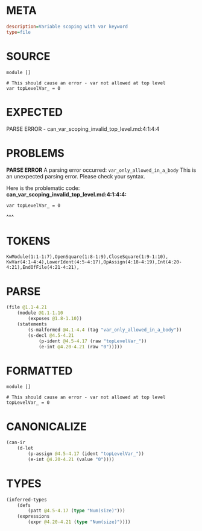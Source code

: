 # META
~~~ini
description=Variable scoping with var keyword
type=file
~~~
# SOURCE
~~~roc
module []

# This should cause an error - var not allowed at top level
var topLevelVar_ = 0
~~~
# EXPECTED
PARSE ERROR - can_var_scoping_invalid_top_level.md:4:1:4:4
# PROBLEMS
**PARSE ERROR**
A parsing error occurred: `var_only_allowed_in_a_body`
This is an unexpected parsing error. Please check your syntax.

Here is the problematic code:
**can_var_scoping_invalid_top_level.md:4:1:4:4:**
```roc
var topLevelVar_ = 0
```
^^^


# TOKENS
~~~zig
KwModule(1:1-1:7),OpenSquare(1:8-1:9),CloseSquare(1:9-1:10),
KwVar(4:1-4:4),LowerIdent(4:5-4:17),OpAssign(4:18-4:19),Int(4:20-4:21),EndOfFile(4:21-4:21),
~~~
# PARSE
~~~clojure
(file @1.1-4.21
	(module @1.1-1.10
		(exposes @1.8-1.10))
	(statements
		(s-malformed @4.1-4.4 (tag "var_only_allowed_in_a_body"))
		(s-decl @4.5-4.21
			(p-ident @4.5-4.17 (raw "topLevelVar_"))
			(e-int @4.20-4.21 (raw "0")))))
~~~
# FORMATTED
~~~roc
module []

# This should cause an error - var not allowed at top level
topLevelVar_ = 0
~~~
# CANONICALIZE
~~~clojure
(can-ir
	(d-let
		(p-assign @4.5-4.17 (ident "topLevelVar_"))
		(e-int @4.20-4.21 (value "0"))))
~~~
# TYPES
~~~clojure
(inferred-types
	(defs
		(patt @4.5-4.17 (type "Num(size)")))
	(expressions
		(expr @4.20-4.21 (type "Num(size)"))))
~~~
